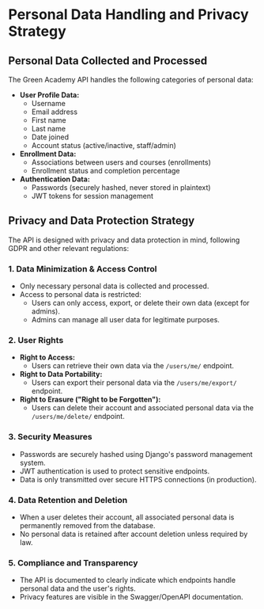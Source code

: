 # Personal Data Handling and Privacy Strategy

## Personal Data Collected and Processed
The Green Academy API handles the following categories of personal data:
- **User Profile Data:**
  - Username
  - Email address
  - First name
  - Last name
  - Date joined
  - Account status (active/inactive, staff/admin)
- **Enrollment Data:**
  - Associations between users and courses (enrollments)
  - Enrollment status and completion percentage
- **Authentication Data:**
  - Passwords (securely hashed, never stored in plaintext)
  - JWT tokens for session management

## Privacy and Data Protection Strategy
The API is designed with privacy and data protection in mind, following GDPR and other relevant regulations:

### 1. **Data Minimization & Access Control**
- Only necessary personal data is collected and processed.
- Access to personal data is restricted:
  - Users can only access, export, or delete their own data (except for admins).
  - Admins can manage all user data for legitimate purposes.

### 2. **User Rights**
- **Right to Access:**
  - Users can retrieve their own data via the `/users/me/` endpoint.
- **Right to Data Portability:**
  - Users can export their personal data via the `/users/me/export/` endpoint.
- **Right to Erasure ("Right to be Forgotten"):**
  - Users can delete their account and associated personal data via the `/users/me/delete/` endpoint.

### 3. **Security Measures**
- Passwords are securely hashed using Django's password management system.
- JWT authentication is used to protect sensitive endpoints.
- Data is only transmitted over secure HTTPS connections (in production).

### 4. **Data Retention and Deletion**
- When a user deletes their account, all associated personal data is permanently removed from the database.
- No personal data is retained after account deletion unless required by law.

### 5. **Compliance and Transparency**
- The API is documented to clearly indicate which endpoints handle personal data and the user's rights.
- Privacy features are visible in the Swagger/OpenAPI documentation.